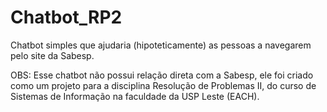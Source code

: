 # Chatbot_RP2
Chatbot simples que ajudaria (hipoteticamente) as pessoas a navegarem pelo site da Sabesp.

OBS: Esse chatbot não possui relação direta com a Sabesp, ele foi criado como um projeto para a disciplina Resolução de Problemas II, do curso de Sistemas de Informação na faculdade da USP Leste (EACH). 
